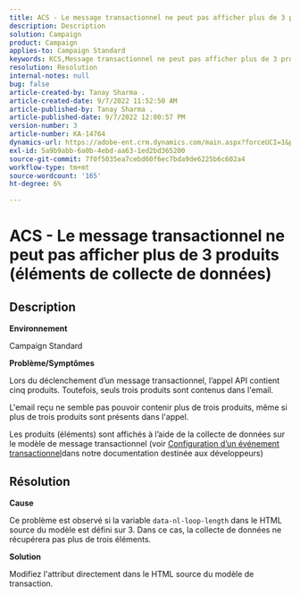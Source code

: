 ```yaml
---
title: ACS - Le message transactionnel ne peut pas afficher plus de 3 produits (éléments de collecte de données)
description: Description
solution: Campaign
product: Campaign
applies-to: Campaign Standard
keywords: KCS,Message transactionnel ne peut pas afficher plus de 3 produits (éléments de collecte de données)
resolution: Resolution
internal-notes: null
bug: false
article-created-by: Tanay Sharma .
article-created-date: 9/7/2022 11:52:50 AM
article-published-by: Tanay Sharma .
article-published-date: 9/7/2022 12:00:57 PM
version-number: 3
article-number: KA-14764
dynamics-url: https://adobe-ent.crm.dynamics.com/main.aspx?forceUCI=1&pagetype=entityrecord&etn=knowledgearticle&id=4e678f96-a32e-ed11-9db1-002248086735
exl-id: 5a9b9abb-6a0b-4ebd-aa63-1ed2bd365200
source-git-commit: 7f0f5035ea7cebd60f6ec7bda9de6225b6c602a4
workflow-type: tm+mt
source-wordcount: '165'
ht-degree: 6%

---
```


# ACS - Le message transactionnel ne peut pas afficher plus de 3 produits (éléments de collecte de données)

## Description


<b>Environnement</b>

Campaign Standard



<b>Problème/Symptômes</b>

Lors du déclenchement d’un message transactionnel, l’appel API contient cinq produits. Toutefois, seuls trois produits sont contenus dans l&#39;email.

L&#39;email reçu ne semble pas pouvoir contenir plus de trois produits, même si plus de trois produits sont présents dans l&#39;appel.

Les produits (éléments) sont affichés à l’aide de la collecte de données sur le modèle de message transactionnel (voir [Configuration d’un événement transactionnel](https://experienceleague.adobe.com/docs/campaign-standard/using/communication-channels/transactional-messaging/event-configuration/configuring-transactional-event.html?lang=en)dans notre documentation destinée aux développeurs)


## Résolution


<b>Cause</b>

Ce problème est observé si la variable `data-nl-loop-length` dans le HTML source du modèle est défini sur 3. Dans ce cas, la collecte de données ne récupérera pas plus de trois éléments.



<b>Solution</b>

Modifiez l&#39;attribut directement dans le HTML source du modèle de transaction.
